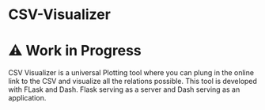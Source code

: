 # CSV-Visualizer

# :warning: Work in Progress
CSV Visualizer is a universal Plotting tool where you can plung in the online link to the CSV and visualize all the relations possible. This tool is developed with FLask and Dash. Flask serving as a server and Dash serving as an application.
